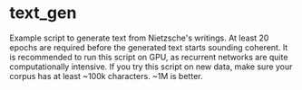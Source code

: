 # text_gen
Example script to generate text from Nietzsche's writings.
At least 20 epochs are required before the generated text
starts sounding coherent.
It is recommended to run this script on GPU, as recurrent
networks are quite computationally intensive.
If you try this script on new data, make sure your corpus
has at least ~100k characters. ~1M is better.
